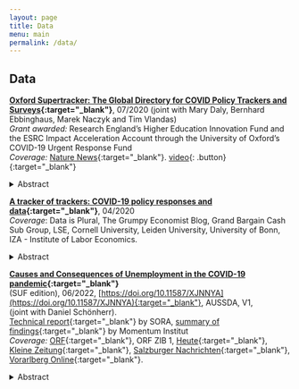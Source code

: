 ```yaml
---
layout: page
title: Data
menu: main
permalink: /data/
---
```


## Data <!-- and Data -->
<p> </p>

**[Oxford Supertracker: The Global Directory for COVID Policy Trackers and Surveys](https://supertracker.spi.ox.ac.uk/){:target="_blank"}**, 07/2020 (joint with Mary Daly, Bernhard Ebbinghaus, Marek Naczyk and Tim Vlandas) \
*Grant awarded:* Research England’s Higher Education Innovation Fund and the ESRC Impact Acceleration Account through the University of Oxford’s COVID-19 Urgent Response Fund \
*Coverage:* [Nature News](https://www.nature.com/articles/d41586-021-00590-2){:target="_blank"}. [video](https://youtu.be/3Fh9OIfA2MI?t=9751){: .button}{:target="_blank"}
<details>
  <summary>Abstract</summary>
  
The Oxford Supertracker is a global directory of over several hundred policy trackers and surveys related to COVID-19. This novel collection is designed to assist researchers and policy-makers in keeping track of a rapidly growing number of data sources. You can search and identify relevant information resources, such as datasets, surveys, and systematic collections, across different areas, countries and data types.
</details>
<p> </p>


**[A tracker of trackers: COVID-19 policy responses and data](https://lukaslehner.github.io/covid19policytrackers/){:target="_blank"}**, 04/2020 \
*Coverage*: Data is Plural, The Grumpy Economist Blog, Grand Bargain Cash Sub Group, LSE, Cornell University, Leiden University, University of Bonn, IZA - Institute of Labor Economics.
<details>
  <summary>Abstract</summary>
  
The amount of COVID-19 related research being produced within the first weeks following the implementation of far-reaching lockdowns across the globe has been impressive. To keep track of new sources, I have compiled a collection of currently over 100 policy trackers and datasets on the topic. The compilation is not meant to be exhaustive and I am grateful for general feedback you may have or suggestions on new sources.
</details>
<p> </p>


**[Causes and Consequences of Unemployment in the COVID-19 pandemic](https://doi.org/10.11587/XJNNYA){:target="_blank"}** \
(SUF edition), 06/2022, [https://doi.org/10.11587/XJNNYA](https://doi.org/10.11587/XJNNYA){:target="_blank"}, AUSSDA, V1, \
(joint with Daniel Schönherr). \
[Technical report](https://www.momentum-institut.at/system/files/2021-09/sora-21086-momentum-arbeitslosen-monitor.pdf){:target="_blank"} by SORA, [summary of findings](https://www.momentum-institut.at/arbeitslosen-monitor){:target="_blank"} by Momentum Institut \
*Coverage:* [ORF](https://oesterreich.orf.at/stories/3119573/){:target="_blank"}, ORF ZIB 1, [Heute](https://www.heute.at/s/mehrheit-schaemt-sich-fuer-ihre-arbeitslosigkeit-100161049){:target="_blank"}, [Kleine Zeitung](https://www.kleinezeitung.at/wirtschaft/6028570/Mehr-als-1200-Betroffene-befragt_Studie_Worunter-Arbeitslose-in){:target="_blank"}, [Salzburger Nachrichten](https://www.sn.at/wirtschaft/oesterreich/arbeitslose-oft-armutsgefaehrdet-108906430){:target="_blank"}, [Vorarlberg Online](https://www.vol.at/arbeitslose-oft-armutsgefaehrdet/7111464){:target="_blank"}.
<details>
  <summary>Abstract</summary>
  
The study "Causes and Consequences of Unemployment in the COVID-19 pandemic" addresses the financial and psychological consequences of unemployment for those affected in the second year of the Corona pandemic. The study is based on an Austria-wide standardised telephone survey of 1844 people aged 15 to 64. The interviews took place between 29 May and 11 July 2021. 1215 interviewees were unemployed at the time of the interview, 332 of them long-term unemployed, 629 interviewees were employed.
</details>
<p> </p>

